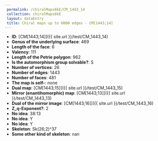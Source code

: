 ```yaml
--- 
 permalink: /chiralMaps6kE/CM_1443_14 
 collection: chiralMaps6kE
 layout: dataEntry
 title: Chiral maps up to 6000 edges - CM[1443;14]
---
```


- **ID**: [CM[1443;14]]({{ site.url }}/test/CM_1443_14)
- **Genus of the underlying surface**: 469
- **Length of the face**: 6
- **Valency**: 111
- **Length of the Petrie polygon**: 962
- **Is the automorphism group solvable?**: S
- **Number of vertices**: 26
- **Number of edges**: 1443
- **Number of faces**: 481
- **The map is self-**: none
- **Dual map**: [CM[1443;15]]({{ site.url }}/test/CM_1443_15)
- **Mirror (enantihomorphic) map**: [CM[1443;13]]({{ site.url }}/test/CM_1443_13)
- **Dual of the mirror image**: [CM[1443;16]]({{ site.url }}/test/CM_1443_16)
- **Z_q-Exponent?**: 2
- **No idea**:  38:13
- **No idea**: Y
- **No idea**: Y
- **Skeleton**: Sk(26;2)^37
- **Some other kind of skeleton**: nan

